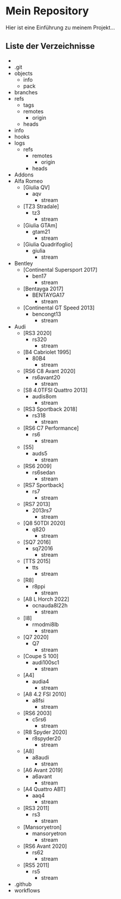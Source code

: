 # Mein Repository

Hier ist eine Einführung zu meinem Projekt...

## Liste der Verzeichnisse

<!-- DIR_LIST_START -->
   - 
   - .git
   - objects
      - info
      - pack
   - branches
   - refs
      - tags
      - remotes
         - origin
      - heads
   - info
   - hooks
   - logs
      - refs
         - remotes
            - origin
         - heads
   - Addons
   - Alfa Romeo
      - [Giulia QV]
         - aqv
            - stream
      - [TZ3 Stradale]
         - tz3
            - stream
      - [Giulia GTAm]
         - gtam21
            - stream
      - [Giulia Quadrifoglio]
         - giulia
            - stream
   - Bentley
      - [Continental Supersport 2017]
         - ben17
            - stream
      - [Bentayga 2017]
         - BENTAYGA17
            - stream
      - [Continental GT Speed 2013]
         - bencongt13
            - stream
   - Audi
      - [RS3 2020]
         - rs320
            - stream
      - [B4 Cabriolet 1995]
         - 80B4
            - stream
      - [RS6 C8 Avant 2020]
         - rs6avant20
            - stream
      - [S8 4.0TFSI Quattro 2013]
         - audis8om
            - stream
      - [RS3 Sportback 2018]
         - rs318
            - stream
      - [RS6 C7 Performance]
         - rs6
            - stream
      - [S5]
         - auds5
            - stream
      - [RS6 2009]
         - rs6sedan
            - stream
      - [RS7 Sportback]
         - rs7
            - stream
      - [RS7 2013]
         - 2013rs7
            - stream
      - [Q8 50TDI 2020]
         - q820
            - stream
      - [SQ7 2016]
         - sq72016
            - stream
      - [TTS 2015]
         - tts
            - stream
      - [R8]
         - r8ppi
            - stream
      - [A8 L Horch 2022]
         - ocnauda8l22h
            - stream
      - [I8]
         - rmodmi8lb
            - stream
      - [Q7 2020]
         - Q7
            - stream
      - [Coupe S 100]
         - audi100sc1
            - stream
      - [A4]
         - audia4
            - stream
      - [A8 4.2 FSI 2010]
         - a8fsi
            - stream
      - [RS6 2003]
         - c5rs6
            - stream
      - [R8 Spyder 2020]
         - r8spyder20
            - stream
      - [A8]
         - a8audi
            - stream
      - [A6 Avant 2019]
         - a6avant
            - stream
      - [A4 Quattro ABT]
         - aaq4
            - stream
      - [RS3 2011]
         - rs3
            - stream
      - [Mansoryetron]
         - mansoryetron
            - stream
      - [RS6 Avant 2020]
         - rs62
            - stream
      - [RS5 2011]
         - rs5
            - stream
   - .github
   - workflows
<!-- DIR_LIST_END -->
<!-- DIR_LIST_END -->
<!-- DIR_LIST_END -->
<!-- DIR_LIST_END -->
